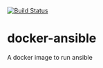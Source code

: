 [![Build Status](https://travis-ci.org/amenezes/docker-ansible.svg?branch=master)](https://travis-ci.org/amenezes/docker-ansible)

# docker-ansible
A docker image to run ansible
